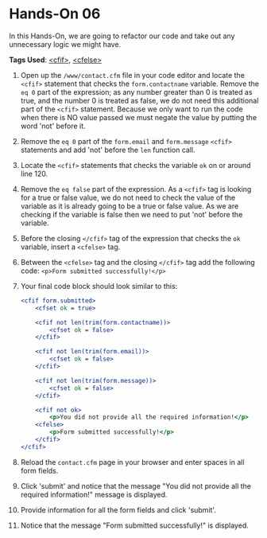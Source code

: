 # Hands-On 06

In this Hands-On, we are going to refactor our code and take out any unnecessary logic we might have.

**Tags Used**: [\<cfif>](https://helpx.adobe.com/coldfusion/cfml-reference/coldfusion-tags/tags-i/cfif.html), [\<cfelse>](https://helpx.adobe.com/coldfusion/cfml-reference/coldfusion-tags/tags-d-e/cfelse.html)

1. Open up the `/www/contact.cfm` file in your code editor and locate the `<cfif>` statement that checks the `form.contactname` variable. Remove the `eq 0` part of the expression; as any number greater than 0 is treated as true, and the number 0 is treated as false, we do not need this additional part of the `<cfif>` statement. Because we only want to run the code when there is NO value passed we must negate the value by putting the word 'not' before it.
1. Remove the `eq 0` part of the `form.email` and `form.message` `<cfif>` statements and add 'not' before the `len` function call.
1. Locate the `<cfif>` statements that checks the variable `ok` on or around line 120.
1. Remove the `eq false` part of the expression. As a `<cfif>` tag is looking for a true or false value, we do not need to check the value of the variable as it is already going to be a true or false value. As we are checking if the variable is false then we need to put 'not' before the variable.
1. Before the closing `</cfif>` tag of the expression that checks the `ok` variable, insert a `<cfelse>` tag.
1. Between the `<cfelse>` tag and the closing `</cfif>` tag add the following code: `<p>Form submitted successfully!</p>`
1. Your final code block should look similar to this:

    ```cfml
    <cfif form.submitted>
        <cfset ok = true>

        <cfif not len(trim(form.contactname))>
            <cfset ok = false>
        </cfif>

        <cfif not len(trim(form.email))>
            <cfset ok = false>
        </cfif>

        <cfif not len(trim(form.message))>
            <cfset ok = false>
        </cfif>

        <cfif not ok>
            <p>You did not provide all the required information!</p>
        <cfelse>
            <p>Form submitted successfully!</p>
        </cfif>
    </cfif>
    ```

1. Reload the `contact.cfm` page in your browser and enter spaces in all form fields.
1. Click 'submit' and notice that the message "You did not provide all the required information!" message is displayed.
1. Provide information for all the form fields and click 'submit'.
1. Notice that the message "Form submitted successfully!" is displayed.
